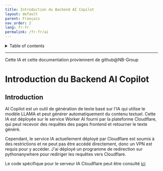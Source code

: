 ```yaml
---
title: Introduction du Backend AI Copilot
layout: default
parent: Français
nav_order: 2
lang: fr-fr
permalink: /fr-fr/ai
---
```


<details close markdown="block">
  <summary>
    Table of contents
  </summary>
  {: .text-delta }
- TOC
{:toc}
</details>

---
Cette IA et cette documentation proviennent de github@NB-Group
# Introduction du Backend AI Copilot
## Introduction
AI Copilot est un outil de génération de texte basé sur l'IA qui utilise le modèle LLAMA et peut générer automatiquement du contenu textuel.
Cette IA est déployée sur le service Worker AI fourni par la plateforme Cloudflare, qui peut recevoir des requêtes des pages frontend et retourner le texte généré.

Cependant, le service IA actuellement déployé par Cloudflare est soumis à des restrictions et ne peut pas être accédé directement, donc un VPN est requis pour y accéder.
J'ai déployé un programme de redirection sur pythonanywhere pour rediriger les requêtes vers Cloudflare.

Le code spécifique pour le serveur IA Cloudflare peut être consulté [ici](https://github.com/tjy-gitnub/win12/blob/main/scripts/AI%20Copilot%20service/Cloudflare%20AI.js)
